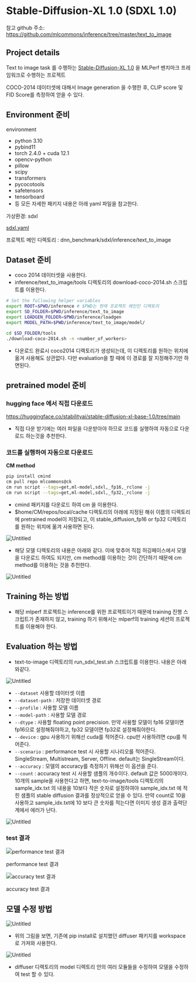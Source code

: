 # Stable-Diffusion-XL 1.0 (SDXL 1.0)

참고 github 주소:
https://github.com/mlcommons/inference/tree/master/text_to_image

## Project details

Text to image task 를 수행하는 [Stable-Diffusion-XL 1.0](https://huggingface.co/docs/diffusers/ko/api/pipelines/stable_diffusion/stable_diffusion_xl) 을 MLPerf 벤치마크 프레임워크로 수행하는 프로젝트

COCO-2014 데이터셋에 대해서 Image generation 을 수행한 후, CLIP score 및 FID Score를 측정하여 얻을 수 있다.


## Environment 준비

environment

- python 3.10
- pybind11
- torch 2.4.0 + cuda 12.1
- opencv-python
- pillow
- scipy
- transformers
- pycocotools
- safetensors
- tensorboard
- 등 모든 자세한 패키지 내용은 아래 yaml 파일을 참고한다.

가상환경: sdxl

[sdxl.yaml](./text_to_image/sdxl.yaml)

프로젝트 메인 디렉토리 : dnn_benchmark/sdxl/inference/text_to_image


## Dataset 준비

- coco 2014 데이터셋을 사용한다.
- inference/text_to_image/tools 디렉토리의 download-coco-2014.sh 스크립트를 이용한다.

```bash
# Set the following helper variables
export ROOT=$PWD/inference # $PWD는 현재 프로젝트 메인인 디렉토리
export SD_FOLDER=$PWD/inference/text_to_image
export LOADGEN_FOLDER=$PWD/inference/loadgen
export MODEL_PATH=$PWD/inference/text_to_image/model/

cd $SD_FOLDER/tools
./download-coco-2014.sh -n <number_of_workers>
```

- 다운로드 완료시 coco2014 디렉토리가 생성되는데, 이 디렉토리를 원하는 위치에 옮겨 사용해도 상관없다. 다만 evaluation을 할 때에 이 경로를 잘 지정해주기만 하면된다.

## pretrained model 준비

### hugging face 에서 직접 다운로드

https://huggingface.co/stabilityai/stable-diffusion-xl-base-1.0/tree/main

- 직접 다운 받기에는 여러 파일을 다운받아야 하므로 코드를 실행하여 자동으로 다운로드 하는것을 추천한다.

### 코드를 실행하여 자동으로 다운로드

**CM method**

```bash
pip install cmind
cm pull repo mlcommons@ck
cm run script --tags=get,ml-model,sdxl,_fp16,_rclone -j
cm run script --tags=get,ml-model,sdxl,_fp32,_rclone -j
```

- cmind 패키지를 다운로드 하여 cm 을 이용한다.
- $home/CM/repos/local/cache 디렉토리의 아래에 지정된 해쉬 이름의 디렉토리에 pretrained model이 저장되고, 이 stable_diffusion_fp16 or fp32 디렉토리를 원하는 위치에 옮겨 사용하면 된다.

![Untitled](docs/imgs/1.png)

- 해당 모델 디렉토리의 내용은 아래와 같다. 이에 맞추어 직접 허깅페이스에서 모델을 다운로드 하여도 되지만, cm method를 이용하는 것이 간단하기 때문에 cm method를 이용하는 것을 추천한다.

![Untitled](docs/imgs/2.png)

## Training 하는 방법

- 해당 mlperf 프로젝트는 inference를 위한 프로젝트이기 때문에 training 진행 스크립트가 존재하지 않고, training 하기 위해서는 mlperf의 training 세션의 프로젝트를 이용해야 한다.

## Evaluation 하는 방법

- text-to-image 디렉토리의 run_sdxl_test.sh 스크립트를 이용한다. 내용은 아래와같다.

![Untitled](docs/imgs/3.png)

- `--dataset`  사용할 데이터셋 이름
- `--dataset-path` : 저장한 데이터셋 경로
- `--profile` : 사용할 모델 이름
- `--model-path` : 사용할 모델 경로
- `--dtype` : 사용할 floating point precision. 만약 사용할 모델이 fp16 모델이면 fp16으로 설정해줘야하고, fp32 모델이면 fp32로 설정해줘야한다.
- `--device`  : gpu 사용하기 위해선 cuda를 적어준다. cpu만 사용하려면 cpu를 적어준다.
- `--scenario` : performance test 시 사용할 시나리오를 적어준다. SingleStream, Multistream, Server, Offline. default는 SingleStream이다.
- `--accuracy` : 모델의 accuracy를 측정하기 위해선 이 옵션을 준다.
- `--count`  : accuracy test 시 사용할 샘플의 개수이다. default 값은 5000개이다. 10개의 sample을 사용한다고 하면, text-to-image/tools 디렉토리의 sample_idx.txt 의 내용을 10보다 작은 숫자로 설정하여야 sample_idx.txt 에 적힌 샘플의 stable diffusion 결과를 정상적으로 얻을 수 있다. 만약 count로 10을 사용하고 sample_idx.txt에 10 보다 큰 숫자를 적는다면 이미지 생성 결과 출력단계에서 에러가 난다.

![Untitled](docs/imgs/4.png)

### test 결과

![performance test 결과](docs/imgs/5.png)

performance test 결과

![accuracy test 결과](docs/imgs/6.png)

accuracy test 결과

## 모델 수정 방법

![Untitled](docs/imgs/7.png)

- 위의 그림을 보면, 기존에 pip install로 설치했던 diffuser 패키지를 workspace 로 가져와 사용한다.

![Untitled](docs/imgs/8.png)

- diffuser 디렉토리의 model 디렉토리 안의 여러 모듈들을 수정하여 모델을 수정하여 test 할 수 있다.
